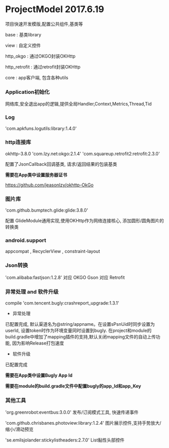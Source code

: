 # ProjectModel 2017.6.19
项目快速开发模版,配置公共组件,基类等

base : 基类library

view : 自定义控件

http_okgo : 通过OKGO封装OKHttp

http_retrofit : 通过retrofit封装OKHttp

core : app客户端, 包含各种utils

### Application初始化
网络库,安全退出app的逻辑,提供全局Handler,Context,Metrics,Thread,Tid

### Log
'com.apkfuns.logutils:library:1.4.0'

### http连接库
okhttp-3.8.0
'com.lzy.net:okgo:2.1.4'
'com.squareup.retrofit2:retrofit:2.3.0'

配置了JsonCallback回调基类, 请求/返回结果的包装基类


**需要在App类中设置服务器证书**

https://github.com/jeasonlzy/okhttp-OkGo

### 图片库
'com.github.bumptech.glide:glide:3.8.0'

配置 GlideModule通用实现,使用OKHttp作为网络连接核心, 添加圆形/圆角图片的转换类

### android.support
appcompat , RecyclerView , constraint-layout

### Json转换
'com.alibaba:fastjson:1.2.8' 对应 OKGO
Gson 对应 Retrofit

### 异常处理 and 软件升级
compile 'com.tencent.bugly:crashreport_upgrade:1.3.1'

- 异常处理

已配置完成, 默认渠道名为@string/appname。在设置sPsnUid时同步设置为userId, 设置token时作为环境变量同时设置到bugly.
在project和module的build.gradle中增加了mapping插件的支持,默认关闭mapping文件的自动上传功能, 因为影响Release打包速度

- 软件升级

已配置完成

**需要在App类中设置Bugly App Id**

**需要在module的build.gradle文件中配置bugly的app_Id和app_Key**



### 其他工具
'org.greenrobot:eventbus:3.0.0' 发布/订阅模式工具, 快速传递事件

'com.github.chrisbanes.photoview:library:1.2.4' 图片展示控件,支持手势放大/缩小/滑动预览

'se.emilsjolander:stickylistheaders:2.7.0' List黏性头部控件
